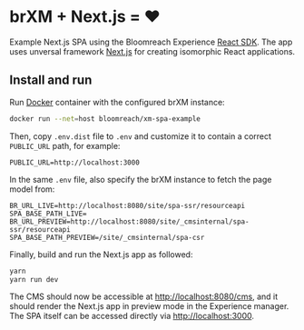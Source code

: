 # brXM + Next.js = ♥️

Example Next.js SPA using the Bloomreach Experience [React SDK](https://www.npmjs.com/package/@bloomreach/react-sdk).
The app uses unversal framework [Next.js](https://github.com/zeit/next.js) for creating isomorphic React applications.

## Install and run
Run [Docker](https://hub.docker.com/repository/docker/bloomreach/xm-spa-example) container with the configured brXM instance:
```bash
docker run --net=host bloomreach/xm-spa-example
```

Then, copy `.env.dist` file to `.env` and customize it to contain a correct `PUBLIC_URL` path, for example:
```
PUBLIC_URL=http://localhost:3000
```

In the same `.env` file, also specify the brXM instance to fetch the page model from:
```
BR_URL_LIVE=http://localhost:8080/site/spa-ssr/resourceapi
SPA_BASE_PATH_LIVE=
BR_URL_PREVIEW=http://localhost:8080/site/_cmsinternal/spa-ssr/resourceapi
SPA_BASE_PATH_PREVIEW=/site/_cmsinternal/spa-csr
```

Finally, build and run the Next.js app as followed:

```bash
yarn
yarn run dev
```

The CMS should now be accessible at <http://localhost:8080/cms>, and it should render the Next.js app in preview mode in the Experience manager.
The SPA itself can be accessed directly via <http://localhost:3000>.
